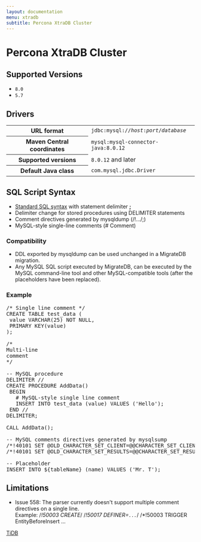 ```yaml
---
layout: documentation
menu: xtradb
subtitle: Percona XtraDB Cluster
---
```


# Percona XtraDB Cluster

## Supported Versions

- `8.0`
- `5.7`

## Drivers

<table class="table">
<tr>
<th>URL format</th>
<td><code>jdbc:mysql://<i>host</i>:<i>port</i>/<i>database</i></code></td>
</tr>
<tr>
<th>Maven Central coordinates</th>
<td><code>mysql:mysql-connector-java:8.0.12</code></td>
</tr>
<tr>
<th>Supported versions</th>
<td><code>8.0.12</code> and later</td>
</tr>
<tr>
<th>Default Java class</th>
<td><code>com.mysql.jdbc.Driver</code></td>
</tr>
</table>

## SQL Script Syntax

- [Standard SQL syntax](/documentation/concepts/migrations#sql-based-migrations#syntax) with statement delimiter **;**
- Delimiter change for stored procedures using DELIMITER statements
- Comment directives generated by mysqldump (/!.../;)
- MySQL-style single-line comments (# Comment)

### Compatibility

- DDL exported by mysqldump can be used unchanged in a MigrateDB migration.
- Any MySQL SQL script executed by MigrateDB, can be executed by the MySQL command-line tool and other
  MySQL-compatible tools (after the placeholders have been replaced).

### Example

<pre class="prettyprint">/* Single line comment */
CREATE TABLE test_data (
 value VARCHAR(25) NOT NULL,
 PRIMARY KEY(value)
);

/*
Multi-line
comment
*/

-- MySQL procedure
DELIMITER //
CREATE PROCEDURE AddData()
 BEGIN
   # MySQL-style single line comment
   INSERT INTO test_data (value) VALUES ('Hello');
 END //
DELIMITER;

CALL AddData();

-- MySQL comments directives generated by mysqlsump
/*!40101 SET @OLD_CHARACTER_SET_CLIENT=@@CHARACTER_SET_CLIENT */;
/*!40101 SET @OLD_CHARACTER_SET_RESULTS=@@CHARACTER_SET_RESULTS */;

-- Placeholder
INSERT INTO ${tableName} (name) VALUES ('Mr. T');</pre>

## Limitations

- Issue 558:
  The parser currently doesn't support multiple comment directives on a single line.<br/>
  Example: /*!50003 CREATE*/ /*!50017 DEFINER=`...`*/ /*!50003 TRIGGER EntityBeforeInsert ...

<p class="next-steps">
    <a class="btn btn-primary" href="/documentation/database/tidb">TiDB <i class="fa fa-arrow-right"></i></a>
</p>
